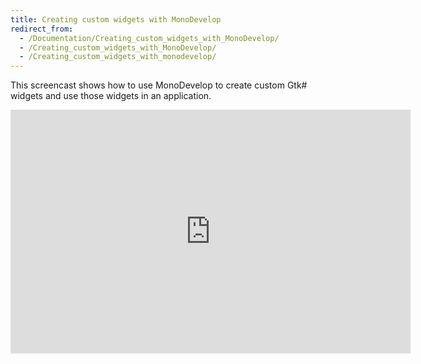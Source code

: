 ```yaml
---
title: Creating custom widgets with MonoDevelop
redirect_from:
  - /Documentation/Creating_custom_widgets_with_MonoDevelop/
  - /Creating_custom_widgets_with_MonoDevelop/
  - /Creating_custom_widgets_with_monodevelop/
---
```


This screencast shows how to use MonoDevelop to create custom Gtk# widgets and use those widgets in an application.

<iframe id="ytplayer" type="text/html" width="640" height="390" src="http://www.youtube.com/embed/YymHsaZu8rM" frameborder="0"></iframe>
